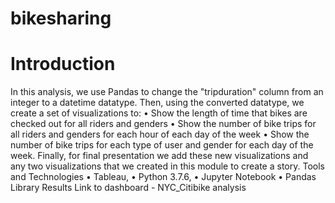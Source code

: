 # bikesharing

# Introduction
In this analysis, we use Pandas to change the "tripduration" column from an integer to a datetime datatype. Then, using the converted datatype, we create a set of visualizations to:
•	Show the length of time that bikes are checked out for all riders and genders
•	Show the number of bike trips for all riders and genders for each hour of each day of the week
•	Show the number of bike trips for each type of user and gender for each day of the week.
Finally, for final presentation we add these new visualizations and any two visualizations that we created in this module to create a story.
Tools and Technologies
•	Tableau,
•	 Python 3.7.6, 
•	Jupyter Notebook
•	 Pandas Library
Results
Link to dashboard - NYC_Citibike analysis
